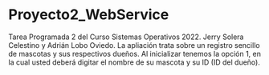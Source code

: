 # Proyecto2_WebService
Tarea Programada 2 del Curso Sistemas Operativos 2022.  Jerry Solera Celestino y Adrián Lobo Oviedo.
La apliación trata sobre un registro sencillo de mascotas y sus respectivos dueños.
Al inicializar tenemos la opción 1, en la cual usted deberá digitar el nombre de su mascota y su ID (ID del dueño).


